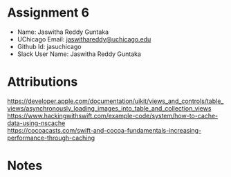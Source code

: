 # Assignment 6

- Name: Jaswitha Reddy Guntaka
- UChicago Email: jaswithareddy@uchicago.edu
- Github Id: jasuchicago
- Slack User Name: Jaswitha Reddy Guntaka

# Attributions

https://developer.apple.com/documentation/uikit/views_and_controls/table_views/asynchronously_loading_images_into_table_and_collection_views <br>
https://www.hackingwithswift.com/example-code/system/how-to-cache-data-using-nscache <br>
https://cocoacasts.com/swift-and-cocoa-fundamentals-increasing-performance-through-caching <br>

# Notes
